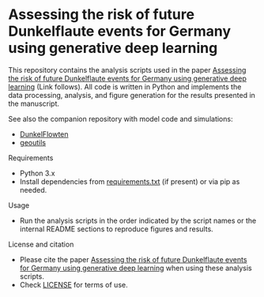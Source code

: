 # Assessing the risk of future Dunkelflaute events for Germany using generative deep learning

This repository contains the analysis scripts used in the paper [Assessing the risk of future Dunkelflaute events for Germany using generative deep learning](xxx) (Link follows). All code is written in Python and implements the data processing, analysis, and figure generation for the results presented in the manuscript.

See also the companion repository with model code and simulations:
- [DunkelFlowten](https://github.com/schmidtjonathan/DunkelFlowten)
- [geoutils](https://github.com/fstrnad/geoutils)

Requirements
- Python 3.x
- Install dependencies from [requirements.txt](requirements.txt) (if present) or via pip as needed.

Usage
- Run the analysis scripts in the order indicated by the script names or the internal README sections to reproduce figures and results.

License and citation
- Please cite the paper [Assessing the risk of future Dunkelflaute events for Germany using generative deep learning](xxx) when using these analysis scripts.
- Check [LICENSE](LICENSE) for terms of use.
